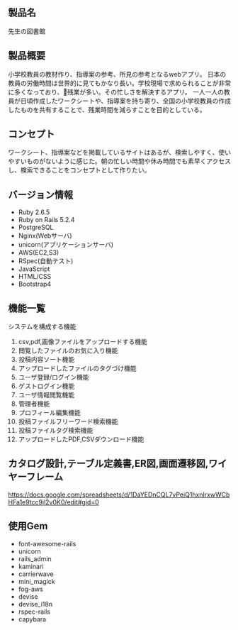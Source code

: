 ## 製品名
先生の図書館

## 製品概要
小学校教員の教材作り、指導案の参考、所見の参考となるwebアプリ。
日本の教員の労働時間は世界的に見てもかなり長い。学校現場で求められることが非常に多くなっており、残業が多い。その忙しさを解決するアプリ。
一人一人の教員が日頃作成したワークシートや、指導案を持ち寄り、全国の小学校教員の作成したものを共有することで、残業時間を減らすことを目的としている。

## コンセプト
ワークシート、指導案などを掲載しているサイトはあるが、検索しやすく、使いやすいものがないように感じた。朝の忙しい時間や休み時間でも素早くアクセスし、検索できることをコンセプトとして作りたい。

## バージョン情報
- Ruby 2.6.5
- Ruby on Rails 5.2.4
- PostgreSQL
- Nginx(Webサーバ)
- unicorn(アプリケーションサーバ)
- AWS(EC2,S3)
- RSpec(自動テスト)
- JavaScript
- HTML/CSS
- Bootstrap4

## 機能一覧
システムを構成する機能
1. csv,pdf,画像ファイルをアップロードする機能
2. 閲覧したファイルのお気に入り機能
3. 投稿内容ソート機能
4. アップロードしたファイルのタグづけ機能
5. ユーザ登録/ログイン機能
6. ゲストログイン機能
7. ユーザ情報閲覧機能
8. 管理者機能
9. プロフィール編集機能
10. 投稿ファイルフリーワード検索機能
11. 投稿ファイルタグ検索機能
12. アップロードしたPDF,CSVダウンロード機能
## カタログ設計,テーブル定義書,ER図,画面遷移図,ワイヤーフレーム
https://docs.google.com/spreadsheets/d/1DaYEDnCQL7vPeiQ1hxnlrxwWCbHFa1e9tcc9jl2v0K0/edit#gid=0
## 使用Gem

- font-awesome-rails
- unicorn
- rails_admin
- kaminari
- carrierwave
- mini_magick
- fog-aws
- devise
- devise_i18n
- rspec-rails
- capybara
